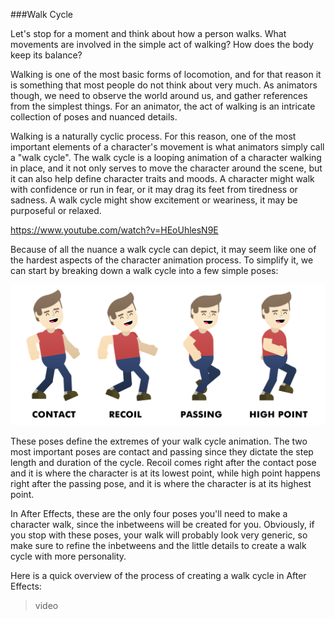 ###Walk Cycle

Let's stop for a moment and think about how a person walks. What movements are involved in the simple act of walking? How does the body keep its balance? 

Walking is one of the most basic forms of locomotion, and for that reason it is something that most people do not think about very much. As animators though, we need to observe the world around us, and gather references from the simplest things. For an animator, the act of walking is an intricate collection of poses and nuanced details.

Walking is a naturally cyclic process. For this reason, one of the most important elements of a character's movement is what animators simply call a "walk cycle". The walk cycle is a looping animation of a character walking in place, and it not only serves to move the character around the scene, but it can also help define character traits and moods. A character might walk with confidence or run in fear, or it may drag its feet from tiredness or sadness. A walk cycle might show excitement or weariness, it may be purposeful or relaxed.

https://www.youtube.com/watch?v=HEoUhlesN9E

Because of all the nuance a walk cycle can depict, it may seem like one of the hardest aspects of the character animation process. To simplify it, we can start by breaking down a walk cycle into a few simple poses:

![](/assets/walkcycle_poses.png)

These poses define the extremes of your walk cycle animation. The two most important poses are contact and passing since they dictate the step length and duration of the cycle. Recoil comes right after the contact pose and it is where the character is at its lowest point, while high point happens right after the passing pose, and it is where the character is at its highest point.

In After Effects, these are the only four poses you'll need to make a character walk, since the inbetweens will be created for you. Obviously, if you stop with these poses, your walk will probably look very generic, so make sure to refine the inbetweens and the little details to create a walk cycle with more personality.

Here is a quick overview of the process of creating a walk cycle in After Effects:

>video